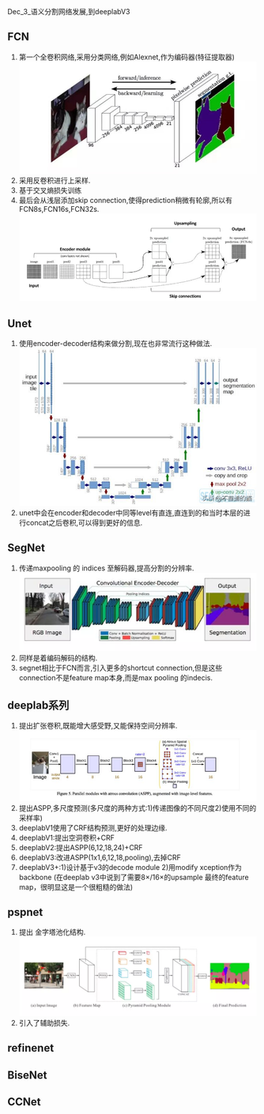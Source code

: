 Dec_3_语义分割网络发展,到deeplabV3

FCN
----
1. 第一个全卷积网络,采用分类网络,例如Alexnet,作为编码器(特征提取器)![](./images/fcn.jpg)
2. 采用反卷积进行上采样.
3. 基于交叉熵损失训练
4. 最后会从浅层添加skip connection,使得prediction稍微有轮廓,所以有FCN8s,FCN16s,FCN32s.![](./images/fcn1.jpg)

Unet
----
1. 使用encoder-decoder结构来做分割,现在也非常流行这种做法.![](./images/unet.jpg)
2. unet中会在encoder和decoder中同等level有直连,直连到的和当时本层的进行concat之后卷积,可以得到更好的信息.


SegNet
----
1. 传递maxpooling 的 indices 至解码器,提高分割的分辨率.![](./images/seg.jpg)
2. 同样是着编码解码的结构.
3. segnet相比于FCN而言,引入更多的shortcut connection,但是这些connection不是feature map本身,而是max pooling 的indecis.

deeplab系列
----
1. 提出扩张卷积,既能增大感受野,又能保持空间分辨率.![](./images/aspp.jpg)
2. 提出ASPP,多尺度预测(多尺度的两种方式:1)传递图像的不同尺度2)使用不同的采样率)
3. deeplabV1使用了CRF结构预测,更好的处理边缘.
4. deeplabV1:提出空洞卷积+CRF
5. deeplabV2:提出ASPP(6,12,18,24)+CRF
6. deeplabV3:改进ASPP(1x1,6,12,18,pooling),去掉CRF
7. deeplabV3+:1)设计基于v3的decode module 2)用modify xception作为backbone
(在deeplab v3中说到了需要8×/16×的upsample 最终的feature map，很明显这是一个很粗糙的做法)

pspnet
-----
1. 提出 金字塔池化结构.![](./images/psp.jpg)
2. 引入了辅助损失.

refinenet
----

BiseNet
----

CCNet
----
